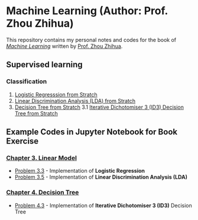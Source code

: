 # Machine Learning (Author: Prof. Zhou Zhihua)

This repository contains my personal notes and codes for the book of [_Machine Learning_](http://cs.nju.edu.cn/zhouzh/zhouzh.files/publication/MLbook2016.htm "Book information") written by [Prof. Zhou Zhihua](http://cs.nju.edu.cn/zhouzh/ "Author Personal Website"). 

## Supervised learning
### Classification
1. [Logistic Regresssion from Stratch](https://github.com/Hatchin/Machine-Learning-Zhou_Zhihua/blob/master/Chap3/Problem3.3/code/3.3.ipynb)  
2. [Linear Discrimination Analysis (LDA) from Stratch](https://github.com/Hatchin/Machine-Learning-Zhou_Zhihua/blob/master/Chap3/Problem3.5/code/3.5.ipynb) 
3. [Decision Tree from Stratch](https://github.com/Hatchin/Machine-Learning-Zhou_Zhihua/tree/master/Chap4/)
   3.1 [Iterative Dichotomiser 3 (ID3) Decision Tree from Stratch](https://github.com/Hatchin/Machine-Learning-Zhou_Zhihua/blob/master/Chap4/Problem4.3/code/4.3.ipynb)



## Example Codes in Jupyter Notebook for Book Exercise
### [Chapter 3. Linear Model](https://github.com/Hatchin/Machine-Learning-Zhou_Zhihua/blob/master/Chap3)
- [Problem 3.3](https://github.com/Hatchin/Machine-Learning-Zhou_Zhihua/blob/master/Chap3/Problem3.3/code/3.3.ipynb) - Implementation of **Logistic Regression** 
- [Problem 3.5](https://github.com/Hatchin/Machine-Learning-Zhou_Zhihua/blob/master/Chap3/Problem3.5/code/3.5.ipynb) - Implementation of **Linear Discrimination Analysis (LDA)**

### [Chapter 4. Decision Tree](https://github.com/Hatchin/Machine-Learning-Zhou_Zhihua/tree/master/Chap4/)
- [Problem 4.3](https://github.com/Hatchin/Machine-Learning-Zhou_Zhihua/blob/master/Chap4/Problem4.3/) - Implementation of **Iterative Dichotomiser 3 (ID3)** Decision Tree
